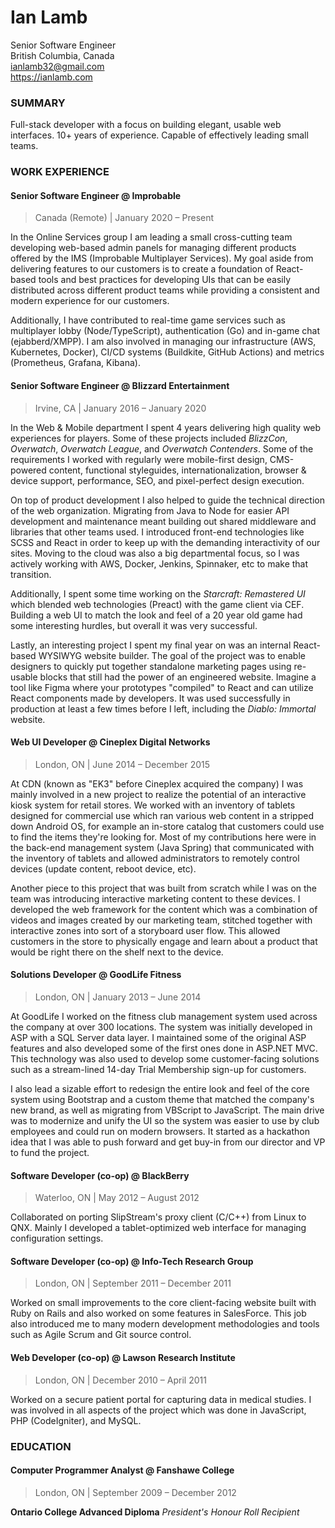 # Ian Lamb

Senior Software Engineer<br>
British Columbia, Canada<br>
ianlamb32@gmail.com<br>
https://ianlamb.com

### SUMMARY

Full-stack developer with a focus on building elegant, usable web interfaces. 10+ years of experience. Capable of effectively leading small teams.

### WORK EXPERIENCE

#### Senior Software Engineer @ Improbable

> Canada (Remote) | January 2020 – Present

In the Online Services group I am leading a small cross-cutting team developing web-based admin panels for managing different products offered by the IMS (Improbable Multiplayer Services). My goal aside from delivering features to our customers is to create a foundation of React-based tools and best practices for developing UIs that can be easily distributed across different product teams while providing a consistent and modern experience for our customers.

Additionally, I have contributed to real-time game services such as multiplayer lobby (Node/TypeScript), authentication (Go) and in-game chat (ejabberd/XMPP). I am also involved in managing our infrastructure (AWS, Kubernetes, Docker), CI/CD systems (Buildkite, GitHub Actions) and metrics (Prometheus, Grafana, Kibana).

#### Senior Software Engineer @ Blizzard Entertainment

> Irvine, CA | January 2016 – January 2020

In the Web &amp; Mobile department I spent 4 years delivering high quality web experiences for players. Some of these projects included _BlizzCon_, _Overwatch_, _Overwatch League_, and _Overwatch Contenders_. Some of the requirements I worked with regularly were mobile-first design, CMS-powered content, functional styleguides, internationalization, browser &amp; device support, performance, SEO, and pixel-perfect design execution.

On top of product development I also helped to guide the technical direction of the web organization. Migrating from Java to Node for easier API development and maintenance meant building out shared middleware and libraries that other teams used. I introduced front-end technologies like SCSS and React in order to keep up with the demanding interactivity of our sites. Moving to the cloud was also a big departmental focus, so I was actively working with AWS, Docker, Jenkins, Spinnaker, etc to make that transition.

Additionally, I spent some time working on the _Starcraft: Remastered UI_ which blended web technologies (Preact) with the game client via CEF. Building a web UI to match the look and feel of a 20 year old game had some interesting hurdles, but overall it was very successful.

Lastly, an interesting project I spent my final year on was an internal React-based WYSIWYG website builder. The goal of the project was to enable designers to quickly put together standalone marketing pages using re-usable blocks that still had the power of an engineered website. Imagine a tool like Figma where your prototypes "compiled" to React and can utilize React components made by developers. It was used successfully in production at least a few times before I left, including the _Diablo: Immortal_ website.

#### Web UI Developer @ Cineplex Digital Networks

> London, ON | June 2014 – December 2015

At CDN (known as "EK3" before Cineplex acquired the company) I was mainly involved in a new project to realize the potential of an interactive kiosk system for retail stores. We worked with an inventory of tablets designed for commercial use which ran various web content in a stripped down Android OS, for example an in-store catalog that customers could use to find the items they're looking for. Most of my contributions here were in the back-end management system (Java Spring) that communicated with the inventory of tablets and allowed administrators to remotely control devices (update content, reboot device, etc).

Another piece to this project that was built from scratch while I was on the team was introducing interactive marketing content to these devices. I developed the web framework for the content which was a combination of videos and images created by our marketing team, stitched together with interactive zones into sort of a storyboard user flow. This allowed customers in the store to physically engage and learn about a product that would be right there on the shelf next to the device.

#### Solutions Developer @ GoodLife Fitness

> London, ON | January 2013 – June 2014

At GoodLife I worked on the fitness club management system used across the company at over 300 locations. The system was initially developed in ASP with a SQL Server data layer. I maintained some of the original ASP features and also developed some of the first ones done in ASP.NET MVC. This technology was also used to develop some customer-facing solutions such as a stream-lined 14-day Trial Membership sign-up for customers.

I also lead a sizable effort to redesign the entire look and feel of the core system using Bootstrap and a custom theme that matched the company's new brand, as well as migrating from VBScript to JavaScript. The main drive was to modernize and unify the UI so the system was easier to use by club employees and could run on modern browsers. It started as a hackathon idea that I was able to push forward and get buy-in from our director and VP to fund the project.

#### Software Developer (co-op) @ BlackBerry

> Waterloo, ON | May 2012 – August 2012

Collaborated on porting SlipStream's proxy client (C/C++) from Linux to QNX. Mainly I developed a tablet-optimized web interface for managing configuration settings.

#### Software Developer (co-op) @ Info-Tech Research Group

> London, ON | September 2011 – December 2011

Worked on small improvements to the core client-facing website built with Ruby on Rails and also worked on some features in SalesForce. This job also introduced me to many modern development methodologies and tools such as Agile Scrum and Git source control.

#### Web Developer (co-op) @ Lawson Research Institute

> London, ON | December 2010 – April 2011

Worked on a secure patient portal for capturing data in medical studies. I was involved in all aspects of the project which was done in JavaScript, PHP (CodeIgniter), and MySQL.

### EDUCATION

#### Computer Programmer Analyst @ Fanshawe College

> London, ON | September 2009 – December 2012

**Ontario College Advanced Diploma**
_President's Honour Roll Recipient_
